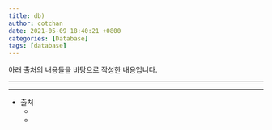 ```yaml
---
title: db)
author: cotchan 
date: 2021-05-09 18:40:21 +0800 
categories: [Database]
tags: [database]
---
```


아래 출처의 내용들을 바탕으로 작성한 내용입니다.    

---


---
+ 출처
    + []()
    + []()
